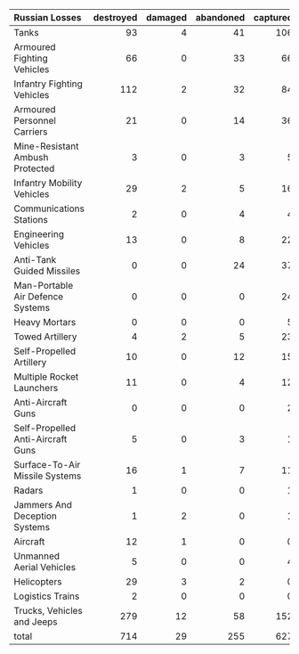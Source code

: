 | Russian Losses                    |   destroyed |   damaged |   abandoned |   captured |   total |
|:----------------------------------|------------:|----------:|------------:|-----------:|--------:|
| Tanks                             |          93 |         4 |          41 |        106 |     244 |
| Armoured Fighting Vehicles        |          66 |         0 |          33 |         66 |     165 |
| Infantry Fighting Vehicles        |         112 |         2 |          32 |         84 |     230 |
| Armoured Personnel Carriers       |          21 |         0 |          14 |         36 |      71 |
| Mine-Resistant Ambush Protected   |           3 |         0 |           3 |          5 |      11 |
| Infantry Mobility Vehicles        |          29 |         2 |           5 |         16 |      52 |
| Communications Stations           |           2 |         0 |           4 |          4 |      10 |
| Engineering Vehicles              |          13 |         0 |           8 |         22 |      43 |
| Anti-Tank Guided Missiles         |           0 |         0 |          24 |         37 |      61 |
| Man-Portable Air Defence Systems  |           0 |         0 |           0 |         24 |      24 |
| Heavy Mortars                     |           0 |         0 |           0 |          5 |       5 |
| Towed Artillery                   |           4 |         2 |           5 |         23 |      34 |
| Self-Propelled Artillery          |          10 |         0 |          12 |         15 |      37 |
| Multiple Rocket Launchers         |          11 |         0 |           4 |         12 |      27 |
| Anti-Aircraft Guns                |           0 |         0 |           0 |          2 |       2 |
| Self-Propelled Anti-Aircraft Guns |           5 |         0 |           3 |          1 |       9 |
| Surface-To-Air Missile Systems    |          16 |         1 |           7 |         11 |      35 |
| Radars                            |           1 |         0 |           0 |          1 |       2 |
| Jammers And Deception Systems     |           1 |         2 |           0 |          1 |       4 |
| Aircraft                          |          12 |         1 |           0 |          0 |      13 |
| Unmanned Aerial Vehicles          |           5 |         0 |           0 |          4 |       9 |
| Helicopters                       |          29 |         3 |           2 |          0 |      34 |
| Logistics Trains                  |           2 |         0 |           0 |          0 |       2 |
| Trucks, Vehicles and Jeeps        |         279 |        12 |          58 |        152 |     501 |
| total                             |         714 |        29 |         255 |        627 |    1625 |